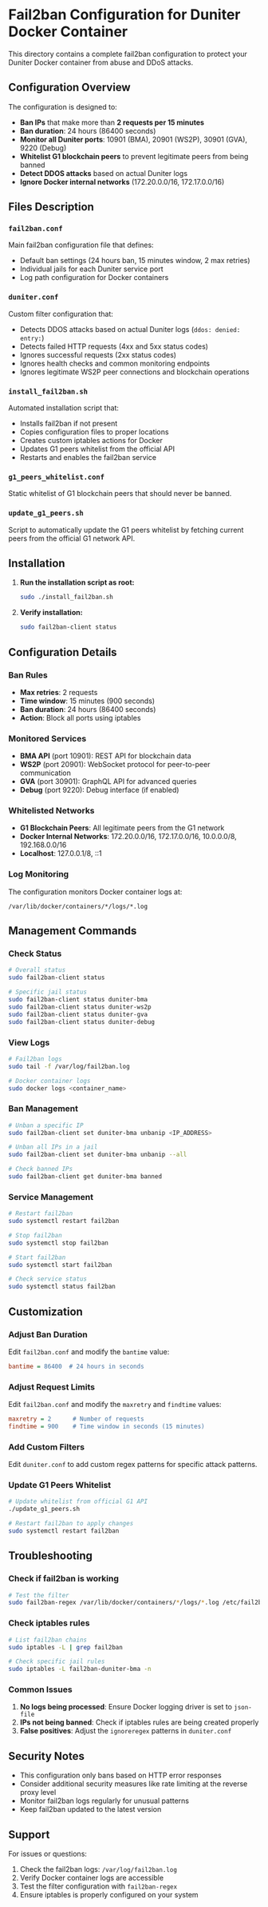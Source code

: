 # Fail2ban Configuration for Duniter Docker Container

This directory contains a complete fail2ban configuration to protect your Duniter Docker container from abuse and DDoS attacks.

## Configuration Overview

The configuration is designed to:
- **Ban IPs** that make more than **2 requests per 15 minutes**
- **Ban duration**: 24 hours (86400 seconds)
- **Monitor all Duniter ports**: 10901 (BMA), 20901 (WS2P), 30901 (GVA), 9220 (Debug)
- **Whitelist G1 blockchain peers** to prevent legitimate peers from being banned
- **Detect DDOS attacks** based on actual Duniter logs
- **Ignore Docker internal networks** (172.20.0.0/16, 172.17.0.0/16)

## Files Description

### `fail2ban.conf`
Main fail2ban configuration file that defines:
- Default ban settings (24 hours ban, 15 minutes window, 2 max retries)
- Individual jails for each Duniter service port
- Log path configuration for Docker containers

### `duniter.conf`
Custom filter configuration that:
- Detects DDOS attacks based on actual Duniter logs (`ddos: denied: entry:`)
- Detects failed HTTP requests (4xx and 5xx status codes)
- Ignores successful requests (2xx status codes)
- Ignores health checks and common monitoring endpoints
- Ignores legitimate WS2P peer connections and blockchain operations

### `install_fail2ban.sh`
Automated installation script that:
- Installs fail2ban if not present
- Copies configuration files to proper locations
- Creates custom iptables actions for Docker
- Updates G1 peers whitelist from the official API
- Restarts and enables the fail2ban service

### `g1_peers_whitelist.conf`
Static whitelist of G1 blockchain peers that should never be banned.

### `update_g1_peers.sh`
Script to automatically update the G1 peers whitelist by fetching current peers from the official G1 network API.

## Installation

1. **Run the installation script as root:**
   ```bash
   sudo ./install_fail2ban.sh
   ```

2. **Verify installation:**
   ```bash
   sudo fail2ban-client status
   ```

## Configuration Details

### Ban Rules
- **Max retries**: 2 requests
- **Time window**: 15 minutes (900 seconds)
- **Ban duration**: 24 hours (86400 seconds)
- **Action**: Block all ports using iptables

### Monitored Services
- **BMA API** (port 10901): REST API for blockchain data
- **WS2P** (port 20901): WebSocket protocol for peer-to-peer communication
- **GVA** (port 30901): GraphQL API for advanced queries
- **Debug** (port 9220): Debug interface (if enabled)

### Whitelisted Networks
- **G1 Blockchain Peers**: All legitimate peers from the G1 network
- **Docker Internal Networks**: 172.20.0.0/16, 172.17.0.0/16, 10.0.0.0/8, 192.168.0.0/16
- **Localhost**: 127.0.0.1/8, ::1

### Log Monitoring
The configuration monitors Docker container logs at:
```
/var/lib/docker/containers/*/logs/*.log
```

## Management Commands

### Check Status
```bash
# Overall status
sudo fail2ban-client status

# Specific jail status
sudo fail2ban-client status duniter-bma
sudo fail2ban-client status duniter-ws2p
sudo fail2ban-client status duniter-gva
sudo fail2ban-client status duniter-debug
```

### View Logs
```bash
# Fail2ban logs
sudo tail -f /var/log/fail2ban.log

# Docker container logs
sudo docker logs <container_name>
```

### Ban Management
```bash
# Unban a specific IP
sudo fail2ban-client set duniter-bma unbanip <IP_ADDRESS>

# Unban all IPs in a jail
sudo fail2ban-client set duniter-bma unbanip --all

# Check banned IPs
sudo fail2ban-client get duniter-bma banned
```

### Service Management
```bash
# Restart fail2ban
sudo systemctl restart fail2ban

# Stop fail2ban
sudo systemctl stop fail2ban

# Start fail2ban
sudo systemctl start fail2ban

# Check service status
sudo systemctl status fail2ban
```

## Customization

### Adjust Ban Duration
Edit `fail2ban.conf` and modify the `bantime` value:
```ini
bantime = 86400  # 24 hours in seconds
```

### Adjust Request Limits
Edit `fail2ban.conf` and modify the `maxretry` and `findtime` values:
```ini
maxretry = 2      # Number of requests
findtime = 900    # Time window in seconds (15 minutes)
```

### Add Custom Filters
Edit `duniter.conf` to add custom regex patterns for specific attack patterns.

### Update G1 Peers Whitelist
```bash
# Update whitelist from official G1 API
./update_g1_peers.sh

# Restart fail2ban to apply changes
sudo systemctl restart fail2ban
```

## Troubleshooting

### Check if fail2ban is working
```bash
# Test the filter
sudo fail2ban-regex /var/lib/docker/containers/*/logs/*.log /etc/fail2ban/filter.d/duniter.conf
```

### Check iptables rules
```bash
# List fail2ban chains
sudo iptables -L | grep fail2ban

# Check specific jail rules
sudo iptables -L fail2ban-duniter-bma -n
```

### Common Issues

1. **No logs being processed**: Ensure Docker logging driver is set to `json-file`
2. **IPs not being banned**: Check if iptables rules are being created properly
3. **False positives**: Adjust the `ignoreregex` patterns in `duniter.conf`

## Security Notes

- This configuration only bans based on HTTP error responses
- Consider additional security measures like rate limiting at the reverse proxy level
- Monitor fail2ban logs regularly for unusual patterns
- Keep fail2ban updated to the latest version

## Support

For issues or questions:
1. Check the fail2ban logs: `/var/log/fail2ban.log`
2. Verify Docker container logs are accessible
3. Test the filter configuration with `fail2ban-regex`
4. Ensure iptables is properly configured on your system 